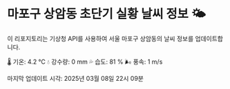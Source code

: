 
# 마포구 상암동 초단기 실황 날씨 정보 🌤️

이 리포지토리는 기상청 API를 사용하여 서울 마포구 상암동의 날씨 정보를 업데이트합니다. 

🌡️ 기온: 4.2 ℃
💧 강수량: 0 mm
💦 습도: 81 %
🌬️ 풍속: 1 m/s

마지막 업데이트 시각: 2025년 03월 08일 22시 09분    
